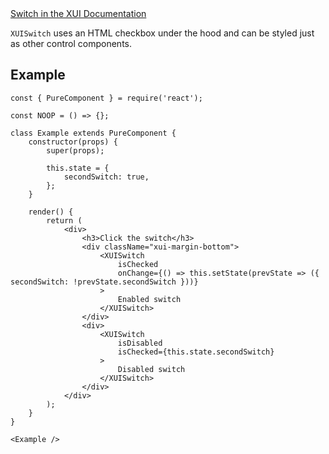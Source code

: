 <div class="xui-margin-vertical">
	<a href="../section-building-blocks-controls-switch.html" isDocLink>Switch in the XUI Documentation</a>
</div>

`XUISwitch` uses an HTML checkbox under the hood and can be styled just as other control components.

## Example

```
const { PureComponent } = require('react');

const NOOP = () => {};

class Example extends PureComponent {
	constructor(props) {
		super(props);

		this.state = {
			secondSwitch: true,
		};
	}

	render() {
		return (
			<div>
				<h3>Click the switch</h3>
				<div className="xui-margin-bottom">
					<XUISwitch
						isChecked
						onChange={() => this.setState(prevState => ({ secondSwitch: !prevState.secondSwitch }))}
					>
						Enabled switch
					</XUISwitch>
				</div>
				<div>
					<XUISwitch
						isDisabled
						isChecked={this.state.secondSwitch}
					>
						Disabled switch
					</XUISwitch>
				</div>
			</div>
		);
	}
}

<Example />
```

